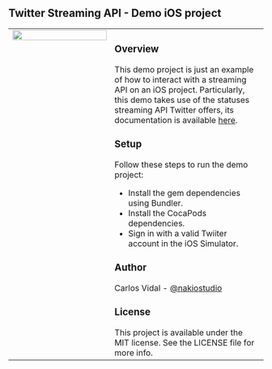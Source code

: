 ## Twitter Streaming API - Demo iOS project

<table width="100%">
    <tr>
        <td width="40%" valign="top">
            <img width="100%" src="https://media.giphy.com/media/xT9Ign5XNc44pzV9LO/giphy.gif"/>
        </td>
        <td width="60%" valign="top">
            <h3>Overview</h3>
            This demo project is just an example of how to interact with a streaming API on an
            iOS project. Particularly, this demo takes use of the statuses streaming API Twitter
            offers, its documentation is available
            <a href="https://media.giphy.com/media/3o7aCRVKhtZE3Wl1Re/giphy.gif">here</a>.<br>
            <h3>Setup</h3>
            Follow these steps to run the demo project:
            <ul>
                <li>Install the gem dependencies using Bundler.</li>
                <li>Install the CocaPods dependencies.</li>
                <li>Sign in with a valid Twiiter account in the iOS Simulator.</li>
            </ul>
            <h3>Author</h3>
            Carlos Vidal - <a href="https://twitter.com/nakiostudio">@nakiostudio</a><br>
            <h3>License</h3>
            This project is available under the MIT license. See the LICENSE file for more info.
            <br>
        </td>
    </tr>
</table>

